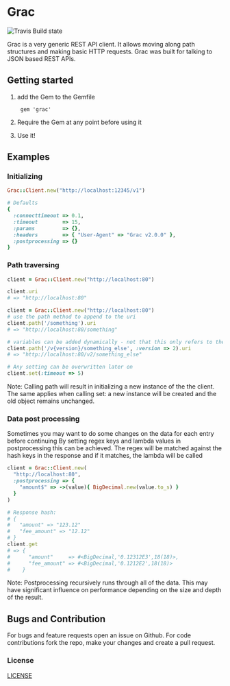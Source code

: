 # Grac

![Travis Build state](https://api.travis-ci.org/Barzahlen/grac.svg)

Grac is a very generic REST API client.
It allows moving along path structures and making basic HTTP requests.
Grac was built for talking to JSON based REST APIs.

## Getting started

1. add the Gem to the Gemfile

        gem 'grac'

2. Require the Gem at any point before using it
3. Use it!

## Examples

### Initializing
```ruby
Grac::Client.new("http://localhost:12345/v1")

# Defaults
{
  :connecttimeout => 0.1,
  :timeout        => 15,
  :params         => {},
  :headers        => { "User-Agent" => "Grac v2.0.0" },
  :postprocessing => {}
}
```

### Path traversing
```ruby
client = Grac::Client.new("http://localhost:80")

client.uri
# => "http://localhost:80"

client = Grac::Client.new("http://localhost:80")
# use the path method to append to the uri
client.path('/something').uri
# => "http://localhost:80/something"

# variables can be added dynamically - not that this only refers to the currently added path!
client.path('/v{version}/something_else', :version => 2).uri
# => "http://localhost:80/v2/something_else"

# Any setting can be overwritten later on
client.set(:timeout => 5)
```

Note:
Calling path will result in initializing a new instance of the the client.
The same applies when calling set: a new instance will be created and the old object remains unchanged.

### Data post processing
Sometimes you may want to do some changes on the data for each entry before continuing
By setting regex keys and lambda values in postprocessing this can be achieved.
The regex will be matched against the hash keys in the response and if it matches, the lambda will be called

```ruby
client = Grac::Client.new(
  "http://localhost:80",
  :postprocessing => {
    "amount$" => ->(value){ BigDecimal.new(value.to_s) }
  }
)

# Response hash:
# {
#   "amount" => "123.12"
#   "fee_amount" => "12.12"
# }
client.get
# => {
#      "amount"     => #<BigDecimal,'0.12312E3',18(18)>,
#      "fee_amount" => #<BigDecimal,'0.1212E2',18(18)>
#    }
```

Note:
Postprocessing recursively runs through all of the data.
This may have significant influence on performance depending on the size and depth of the result.

## Bugs and Contribution
For bugs and feature requests open an issue on Github. For code contributions fork the repo, make your changes and create a pull request.

### License
[LICENSE](LICENSE)
